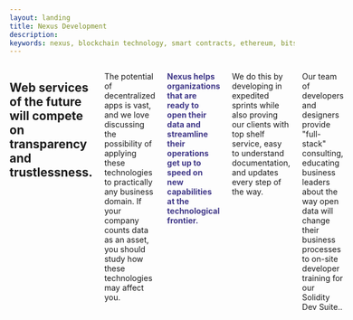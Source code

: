 ```yaml
---
layout: landing
title: Nexus Development
description:
keywords: nexus, blockchain technology, smart contracts, ethereum, bitshares
---
```





<div class="row pal">
<div class="columns small-12">
<h2 class="mtl mbl text-center">
Web services of the future will compete on transparency and trustlessness.
</h2>
<div class="columns small-12 large-6">
<p>The potential of decentralized apps is vast, and we love discussing the possibility of applying these technologies to practically any business domain. If your company counts data as an asset, you should study how these technologies may affect you. </p>
<p><strong style="color:#403888">Nexus helps organizations that are ready to open their data and streamline their operations get up to speed on new capabilities at the technological frontier.</strong></p>
</div>

<div class="columns small-12 large-6">
<p>We do this by developing in expedited sprints while also proving our clients with top shelf service, easy to understand documentation, and updates every step of the way.</p>
<p>Our team of developers and designers provide "full-stack" consulting, educating business leaders about the way open data will change their business processes to on-site developer training for our Solidity Dev Suite..</p>
</div>

</div>

</div>
